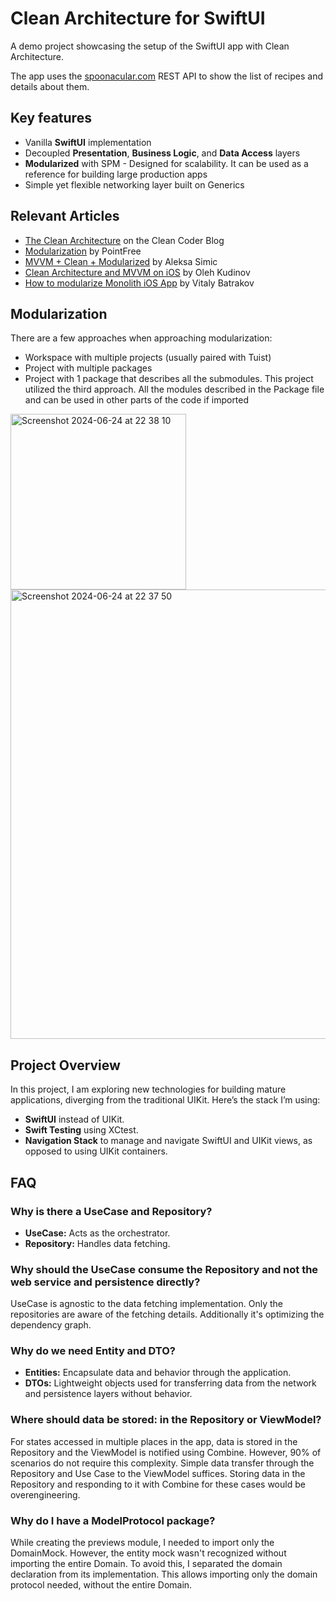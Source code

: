 # Clean Architecture for SwiftUI

A demo project showcasing the setup of the SwiftUI app with Clean Architecture.

The app uses the [spoonacular.com](https://spoonacular.com/food-api) REST API to show the list of recipes and details about them.

## Key features
* Vanilla **SwiftUI** implementation
* Decoupled **Presentation**, **Business Logic**, and **Data Access** layers
* **Modularized** with SPM - Designed for scalability. It can be used as a reference for building large production apps
* Simple yet flexible networking layer built on Generics

## Relevant Articles 
* [The Clean Architecture](https://blog.cleancoder.com/uncle-bob/2012/08/13/the-clean-architecture.html) on the Clean Coder Blog
* [Modularization](https://www.pointfree.co/episodes/ep171-modularization-part-1) by PointFree
* [MVVM + Clean + Modularized](https://www.aleksasimic.com/product/mvvm-clean-modularized-architecture) by Aleksa Simic
* [Clean Architecture and MVVM on iOS](https://tech.olx.com/clean-architecture-and-mvvm-on-ios-c9d167d9f5b3) by Oleh Kudinov
* [How to modularize Monolith iOS App](https://vbat.dev/how-to-modularize-monolith-ios-app) by Vitaly Batrakov

## Modularization
There are a few approaches when approaching modularization: 
 - Workspace with multiple projects (usually paired with Tuist)
 - Project with multiple packages
 - Project with 1 package that describes all the submodules.
This project utilized the third approach. All the modules described in the Package file and can be used in other parts of the code if imported
 <img width="281" alt="Screenshot 2024-06-24 at 22 38 10" src="https://github.com/fuxlud/Clean-Architecture-SwiftUI/assets/1950116/056b5ad4-72d9-4b3d-b62f-dba06456c96d">
 <img width="719" alt="Screenshot 2024-06-24 at 22 37 50" src="https://github.com/fuxlud/Clean-Architecture-SwiftUI/assets/1950116/cd416171-3040-4779-ab19-0b3b499d0115">

## Project Overview

In this project, I am exploring new technologies for building mature applications, diverging from the traditional UIKit. Here’s the stack I’m using:

- **SwiftUI** instead of UIKit.
- **Swift Testing** using XCtest.
- **Navigation Stack** to manage and navigate SwiftUI and UIKit views, as opposed to using UIKit containers.

## FAQ

### Why is there a UseCase and Repository?

- **UseCase:** Acts as the orchestrator.
- **Repository:** Handles data fetching.

### Why should the UseCase consume the Repository and not the web service and persistence directly?

UseCase is agnostic to the data fetching implementation. Only the repositories are aware of the fetching details. Additionally it's optimizing the dependency graph.

### Why do we need Entity and DTO?

- **Entities:** Encapsulate data and behavior through the application.
- **DTOs:** Lightweight objects used for transferring data from the network and persistence layers without behavior.

### Where should data be stored: in the Repository or ViewModel?

For states accessed in multiple places in the app, data is stored in the Repository and the ViewModel is notified using Combine. However, 90% of scenarios do not require this complexity. Simple data transfer through the Repository and Use Case to the ViewModel suffices. Storing data in the Repository and responding to it with Combine for these cases would be overengineering.

### Why do I have a ModelProtocol package?

While creating the previews module, I needed to import only the DomainMock. However, the entity mock wasn't recognized without importing the entire Domain. To avoid this, I separated the domain declaration from its implementation. This allows importing only the domain protocol needed, without the entire Domain.
